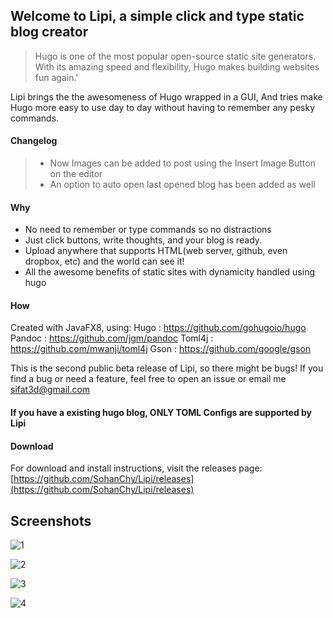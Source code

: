 Welcome to Lipi, a simple click and type static blog creator
-------
> Hugo is one of the most popular open-source static site generators.
With its amazing speed and flexibility, Hugo makes building websites fun again.'

Lipi brings the the awesomeness of Hugo wrapped in a GUI,
And tries make Hugo more easy to use day to day without having to remember any pesky commands.

#### Changelog
> - Now Images can be added to post using the Insert Image Button on the editor
> - An option to auto open last opened blog has been added as well

#### Why ####
 - No need to remember or type commands so no distractions
 - Just click buttons, write thoughts, and your blog is ready.
 - Upload anywhere that supports HTML(web server, github, even dropbox, etc) and the world can see it!
 - All the awesome benefits of static sites with dynamicity handled using hugo

#### How ####
Created with JavaFX8, using:
Hugo : https://github.com/gohugoio/hugo
Pandoc : https://github.com/jgm/pandoc
Toml4j : https://github.com/mwanji/toml4j
Gson : https://github.com/google/gson

This is the second public beta release of Lipi, so there might be bugs!
If you find a bug or need a feature, feel free to open an issue or email me sifat3d@gmail.com
#### If you have a existing hugo blog, ONLY TOML Configs are supported by Lipi ####
#### Download ####
For download and install instructions, visit the releases page:
[https://github.com/SohanChy/Lipi/releases](https://github.com/SohanChy/Lipi/releases)

Screenshots
-------
![1](https://i.imgur.com/XIQLKcT.png)

![2](https://i.imgur.com/rxpNgdr.png)

![3](https://i.imgur.com/8Tu9bI1.png)

![4](https://i.imgur.com/uD4aPyf.png)

